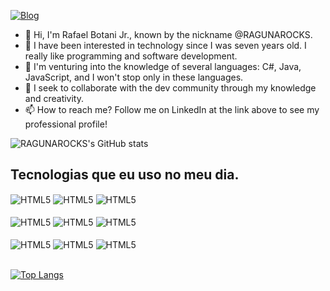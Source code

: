 [![Blog](https://img.shields.io/badge/LinkedIn-0077B5?style=for-the-badge&logo=linkedin&logoColor=white)](https://www.linkedin.com/in/rafael-botani-91b277179/)

- 👋 Hi, I'm Rafael Botani Jr., known by the nickname @RAGUNAROCKS.
- 👀 I have been interested in technology since I was seven years old. I really like programming and software development.
- 🌱 I'm venturing into the knowledge of several languages: C#, Java, JavaScript, and I won't stop only in these languages.
- 💞️ I seek to collaborate with the dev community through my knowledge and creativity. 
- 📫 How to reach me? Follow me on LinkedIn at the link above to see my professional profile!

![RAGUNAROCKS's GitHub stats](https://github-readme-stats.vercel.app/api?username=RAGUNAROCKS&show_icons=true&theme=dracula)

## Tecnologias que eu uso no meu dia.

<div>
  <img align = "center" alt = "HTML5" src = https://img.shields.io/badge/HTML-239120?style=for-the-badge&logo=html5&logoColor=white/>
  <img align = "center" alt = "HTML5" src = https://img.shields.io/badge/CSS-239120?style=for-the-badge&logo=css3&logoColor=white/>
  <img align = "center" alt = "HTML5" src = https://img.shields.io/badge/JavaScript-323330?style=for-the-badge&logo=javascript&logoColor=F7DF1E/>
</div>
</br>
<div>
  <img align = "center" alt = "HTML5" src = https://img.shields.io/badge/C%23-239120?style=for-the-badge&logo=c-sharp&logoColor=white/>
  <img align = "center" alt = "HTML5" src = https://img.shields.io/badge/Java-ED8B00?style=for-the-badge&logo=java&logoColor=white/>
  <img align = "center" alt = "HTML5" src = https://img.shields.io/badge/MySQL-00000F?style=for-the-badge&logo=mysql&logoColor=white/>
</div>
</br>
<div>
  <img align = "center" alt = "HTML5" src = https://img.shields.io/badge/Heroku-430098?style=for-the-badge&logo=heroku&logoColor=white/>
  <img align = "center" alt = "HTML5" src = https://img.shields.io/badge/Node.js-43853D?style=for-the-badge&logo=node.js&logoColor=white/>
  <img align = "center" alt = "HTML5" src = https://img.shields.io/badge/.NET-5C2D91?style=for-the-badge&logo=.net&logoColor=white/>
</div>
</br>

[![Top Langs](https://github-readme-stats.vercel.app/api/top-langs/?username=RAGUNAROCKS)](https://github.com/anuraghazra/github-readme-stats)
<!---
RAGUNAROCKS/RAGUNAROCKS is a ✨ special ✨ repository because its `README.md` (this file) appears on your GitHub profile.
You can click the Preview link to take a look at your changes.
--->
